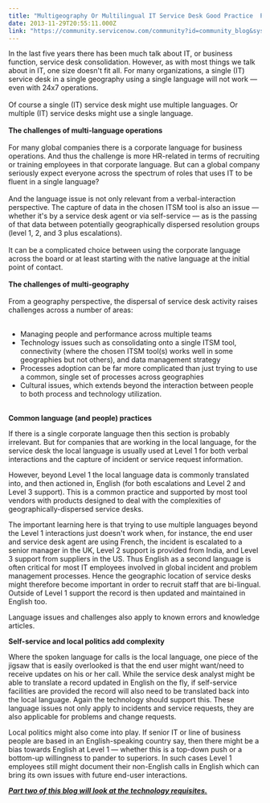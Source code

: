 ```yaml
---
title: "Multigeography Or Multilingual IT Service Desk Good Practice  Part "
date: 2013-11-29T20:55:11.000Z
link: "https://community.servicenow.com/community?id=community_blog&sys_id=bcbd2aa9dbd0dbc01dcaf3231f96198d"
---
```

<p>In the last five years there has been much talk about IT, or business function, service desk consolidation. However, as with most things we talk about in IT, one size doesn't fit all. For many organizations, a single (IT) service desk in a single geography using a single language will not work — even with 24x7 operations.<br/><br/>Of course a single (IT) service desk might use multiple languages. Or multiple (IT) service desks might use a single language.<br/><br/><strong>The challenges of multi-language operations</strong><br/><br/>For many global companies there is a corporate language for business operations. And thus the challenge is more HR-related in terms of recruiting or training employees in that corporate language. But can a global company seriously expect everyone across the spectrum of roles that uses IT to be fluent in a single language?<br/><br/>And the language issue is not only relevant from a verbal-interaction perspective. The capture of data in the chosen ITSM tool is also an issue — whether it's by a service desk agent or via self-service — as is the passing of that data between potentially geographically dispersed resolution groups (level 1, 2, and 3 plus escalations). <br/><br/>It can be a complicated choice between using the corporate language across the board or at least starting with the native language at the initial point of contact.<br/><br/><strong>The challenges of multi-geography</strong><br/><br/>From a geography perspective, the dispersal of service desk activity raises challenges across a number of areas:<br/><br/></p><ul class="noindent"><li>Managing people and performance across multiple teams</li><li>Technology issues such as consolidating onto a single ITSM tool, connectivity (where the chosen ITSM tool(s) works well in some geographies but not others), and data management strategy</li><li>Processes adoption can be far more complicated than just trying to use a common, single set of processes across geographies</li><li>Cultural issues, which extends beyond the interaction between people to both process and technology utilization.</li></ul><p><br/><strong>Common language (and people) practices</strong></p><p></p><p>If there is a single corporate language then this section is probably irrelevant. But for companies that are working in the local language, for the service desk the local language is usually used at Level 1 for both verbal interactions and the capture of incident or service request information.</p><p></p><p>However, beyond Level 1 the local language data is commonly translated into, and then actioned in, English (for both escalations and Level 2 and Level 3 support). This is a common practice and supported by most tool vendors with products designed to deal with the complexities of geographically-dispersed service desks.</p><p></p><p>The important learning here is that trying to use multiple languages beyond the Level 1 interactions just doesn't work when, for instance, the end user and service desk agent are using French, the incident is escalated to a senior manager in the UK, Level 2 support is provided from India, and Level 3 support from suppliers in the US. Thus English as a second language is often critical for most IT employees involved in global incident and problem management processes. Hence the geographic location of service desks might therefore become important in order to recruit staff that are bi-lingual. Outside of Level 1 support the record is then updated and maintained in English too.</p><p></p><p>Language issues and challenges also apply to known errors and knowledge articles.</p><p></p><p><strong>Self-service and local politics add complexity</strong></p><p></p><p>Where the spoken language for calls is the local language, one piece of the jigsaw that is easily overlooked is that the end user might want/need to receive updates on his or her call. While the service desk analyst might be able to translate a record updated in English on the fly, if self-service facilities are provided the record will also need to be translated back into the local language. Again the technology should support this. These language issues not only apply to incidents and service requests, they are also applicable for problems and change requests.</p><p></p><p>Local politics might also come into play. If senior IT or line of business people are based in an English-speaking country say, then there might be a bias towards English at Level 1 — whether this is a top-down push or a bottom-up willingness to pander to superiors. In such cases Level 1 employees still might document their non-English calls in English which can bring its own issues with future end-user interactions.</p><p></p><p><em><strong><a title="k-external-small" class="jive-link-external-small" href="http://community.servicenow.com/blog/stephenmann/multi-geography-or-multi-lingual-it-service-desk-good-practice-part-2" rel="nofollow" target="_blank">Part two of this blog will look at the technology requisites.</a></strong></em></p>